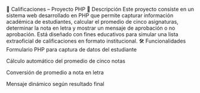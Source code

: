 📘 Calificaciones – Proyecto PHP
🎯 Descripción
Este proyecto consiste en un sistema web desarrollado en PHP que permite capturar información académica de estudiantes, calcular el promedio de cinco asignaturas, determinar la nota en letra y mostrar un mensaje de aprobación o no aprobación. Está diseñado con fines educativos para simular una lista extraoficial de calificaciones en formato institucional.
🛠️ Funcionalidades
Formulario PHP para captura de datos del estudiante

Cálculo automático del promedio de cinco notas

Conversión de promedio a nota en letra

Mensaje dinámico según resultado final
